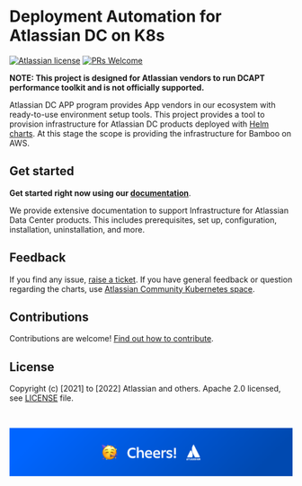 # Deployment Automation for Atlassian DC on K8s
[![Atlassian license](https://img.shields.io/badge/license-Apache%202.0-blue.svg?style=flat-square)](LICENSE) [![PRs Welcome](https://img.shields.io/badge/PRs-welcome-brightgreen.svg?style=flat-square)](CONTRIBUTING.md)

**NOTE: This project is designed for Atlassian vendors to run DCAPT performance toolkit and is not officially supported.**

Atlassian DC APP program provides App vendors in our ecosystem with ready-to-use environment setup tools. 
This project provides a tool to provision infrastructure for Atlassian DC products deployed with [Helm charts](https://atlassian.github.io/data-center-helm-charts/).
At this stage the scope is providing the infrastructure for Bamboo on AWS.  


## Get started

**Get started right now using our [documentation](https://atlassian-labs.github.io/data-center-terraform/)**.

We provide extensive documentation to support Infrastructure for Atlassian Data Center products. 
This includes prerequisites, set up, configuration, installation, uninstallation, and more.


## Feedback

If you find any issue, [raise a ticket](https://support.atlassian.com/contact/). If you have general feedback or question regarding the charts, use [Atlassian Community Kubernetes space](https://community.atlassian.com/t5/Atlassian-Data-Center-on/gh-p/DC_Kubernetes).
  

## Contributions

Contributions are welcome! [Find out how to contribute](CONTRIBUTING.md). 

## License

Copyright (c) [2021] to [2022] Atlassian and others.
Apache 2.0 licensed, see [LICENSE](LICENSE) file.

<br/> 


[![With ❤️ from Atlassian](https://raw.githubusercontent.com/atlassian-internal/oss-assets/master/banner-cheers-light.png)](https://www.atlassian.com)
